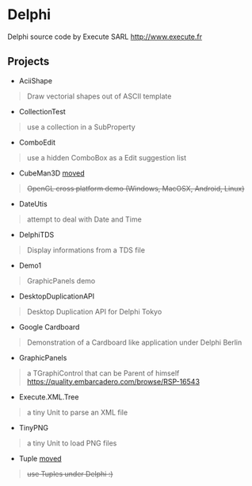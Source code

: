 # Delphi
Delphi source code by Execute SARL
http://www.execute.fr

## Projects

- AciiShape
> Draw vectorial shapes out of ASCII template

- CollectionTest
> use a collection in a SubProperty

- ComboEdit
> use a hidden ComboBox as a Edit suggestion list

- CubeMan3D [moved](https://github.com/tothpaul/Delphi-LowLevel/tree/master/CubeMan3D)
> ~~OpenGL cross platform demo (Windows, MacOSX, Android, Linux)~~

- DateUtis
> attempt to deal with Date and Time

- DelphiTDS
> Display informations from a TDS file

- Demo1
> GraphicPanels demo

- DesktopDuplicationAPI
> Desktop Duplication API for Delphi Tokyo

- Google Cardboard
> Demonstration of a Cardboard like application under Delphi Berlin

- GraphicPanels
> a TGraphiControl that can be Parent of himself  
> https://quality.embarcadero.com/browse/RSP-16543

- Execute.XML.Tree
> a tiny Unit to parse an XML file

- TinyPNG
> a tiny Unit to load PNG files

- Tuple [moved](https://github.com/tothpaul/DelphiTips/tree/master/Tuple)
> ~~use Tuples under Delphi :)~~
